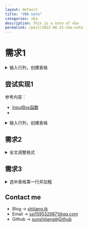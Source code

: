 ```yaml
---
layout: default
title: "VBA note"
categories: vba
description: This is a note of vba
permalink: /post/2022-08-25-vba-note
---
```

# 需求1

<details><summary>输入行列，创建表格</summary>

<pre><code>
需求：
  输入行列，创建表格
  表格格式为：
    表格宽度：100%
    对齐方式：居中
    边框：上下宽度1.5磅，中线宽度0.5磅，左右宽度：无
    单元格垂直对齐方式：居中
  字体样式：
    中文字体：宋体
    英文字体：Times New Roman
    字号：五号（10.5）
    段落：
      对齐方式：居中
      大纲级别：正文文本
      缩进：无
      间距：单倍行距
</code></pre>

</details>


## 尝试实现1
参考内容：
- [InputBox函数](https://docs.microsoft.com/zh-cn/office/vba/language/reference/user-interface-help/inputbox-function)
- 
<details><summary>输入行列，创建表格</summary>

<pre><code>
Sub testTable()
'
' testTable 宏
'
'
    Dim MessageRows, MessageColumns, Title, Default
    Dim RowsNumber, ColumnsNumber As Long
    MessageRows = "输入行"
    MessageColumns = "输入列"
    Title = "新建表格"
    Default = "1"    

    RowsNumber = Val(InputBox(Message, Title, Default))
    ColummNumber = Val(InputBox(Message, Title, Default))
    
      
    If RowsNumber & ColumnsNumber <> 0 Then
          
    
    ActiveDocument.Tables.Add Range:=Selection.Range, NumRows:=RowsNumber, NumColumns:= _
        ColummNumber, DefaultTableBehavior:=wdWord9TableBehavior, AutoFitBehavior:= _
        wdAutoFitFixed
    With Selection.Tables(1)
        If .Style <> "网格型" Then
            .Style = "网格型"
        End If
        .ApplyStyleHeadingRows = True
        .ApplyStyleLastRow = False
        .ApplyStyleFirstColumn = True
        .ApplyStyleLastColumn = False
        .ApplyStyleRowBands = True
        .ApplyStyleColumnBands = False
    End With
    
    End If
    
    With Selection.ParagraphFormat
        .LeftIndent = InchesToPoints(0)
        .RightIndent = InchesToPoints(0)
        .SpaceBefore = 0
        .SpaceBeforeAuto = False
        .SpaceAfter = 0
        .SpaceAfterAuto = False
        .LineSpacingRule = wdLineSpaceSingle
        .Alignment = wdAlignParagraphCenter
        .WidowControl = True
        .KeepWithNext = False
        .KeepTogether = False
        .PageBreakBefore = False
        .NoLineNumber = False
        .Hyphenation = True
        .FirstLineIndent = InchesToPoints(0)
        .OutlineLevel = wdOutlineLevelBodyText
        .CharacterUnitLeftIndent = 0
        .CharacterUnitRightIndent = 0
        .CharacterUnitFirstLineIndent = 0
        .LineUnitBefore = 0
        .LineUnitAfter = 0
        .MirrorIndents = False
        .TextboxTightWrap = wdTightNone
        .CollapsedByDefault = False
        .AutoAdjustRightIndent = True
        .DisableLineHeightGrid = False
        .FarEastLineBreakControl = True
        .WordWrap = True
        .HangingPunctuation = True
        .HalfWidthPunctuationOnTopOfLine = False
        .AddSpaceBetweenFarEastAndAlpha = True
        .AddSpaceBetweenFarEastAndDigit = True
        .BaseLineAlignment = wdBaselineAlignAuto
    End With
    Selection.Tables(1).Rows.Alignment = wdAlignRowCenter
    Selection.Tables(1).PreferredWidthType = wdPreferredWidthPercent
    Selection.Tables(1).PreferredWidth = 0
    Selection.Cells.VerticalAlignment = wdCellAlignVerticalCenter
    With Selection.Tables(1)
        .Borders(wdBorderLeft).LineStyle = wdLineStyleNone
        .Borders(wdBorderRight).LineStyle = wdLineStyleNone
        With .Borders(wdBorderTop)
            .LineStyle = wdLineStyleSingle
            .LineWidth = wdLineWidth150pt
            .Color = wdColorAutomatic
        End With
        With .Borders(wdBorderBottom)
            .LineStyle = wdLineStyleSingle
            .LineWidth = wdLineWidth150pt
            .Color = wdColorAutomatic
        End With
        With .Borders(wdBorderHorizontal)
            .LineStyle = wdLineStyleSingle
            .LineWidth = wdLineWidth050pt
            .Color = wdColorAutomatic
        End With
        With .Borders(wdBorderVertical)
            .LineStyle = wdLineStyleSingle
            .LineWidth = wdLineWidth050pt
            .Color = wdColorAutomatic
        End With
        .Borders(wdBorderDiagonalDown).LineStyle = wdLineStyleNone
        .Borders(wdBorderDiagonalUp).LineStyle = wdLineStyleNone
        .Borders.Shadow = False
    End With
    With Options
        .DefaultBorderLineStyle = wdLineStyleSingle
        .DefaultBorderLineWidth = wdLineWidth150pt
        .DefaultBorderColor = wdColorAutomatic
    End With
    Selection.Font.Name = "宋体"
    Selection.Font.Name = "Times New Roman"
    Selection.Font.Size = 10
End Sub
</code></pre>
</details>

## 需求2
<details><summary>全文调整格式</summary>

<pre><code>
需求：
  全文调整格式：
  全选文档，将表格内的文档设置为四号字体（即12号字体），将表格中的表格设置为五号字体（即10.5号字体）
  全文字体格式：中文字体：宋体
		西文字体：Times New Roman
  正文格式：小四 1.5倍行距 大纲级别：正文文本 缩进：首行缩进2字符 对齐方式：两端对齐
  表格格式：
    表头格式：单倍行距 小四 加粗 居中 无缩进 
	表头自动排序并标序：自动获取表头的序号，并按顺便进行排序
    表内格式：单倍行距 五号 标题加粗（首行） 居中 无缩进 
	表格边框：上下宽度1.5磅，中线宽度0.5磅，左右无边框
	表格宽度：100%
	垂直对齐方式：居中
</code></pre>
</details>



## 需求3
<details><summary>选中表格第一行并加粗</summary>

<pre><code>
需求：
  当光标或者全选本表格时，选中该表格的第一行，并使其加粗
</code></pre>
</details>


## Contact me
- Blog -> [shijiang.tk](https://shijiang.tk)
- Email -> <ssj1595329871@qq.com>
- Github -> [sunshijiang@Github](https://github.com/sunshijiang)

